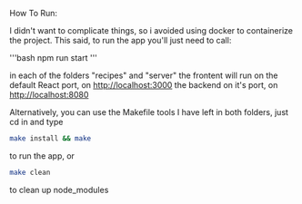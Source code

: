 How To Run:

I didn't want to complicate things, so i avoided using docker to containerize the project.
This said, to run the app you'll just need to call:

'''bash
npm run start
'''

in each of the folders "recipes" and "server"
the frontent will run on the default React port, on <http://localhost:3000>
the backend on it's port, on <http://localhost:8080>

Alternatively, you can use the Makefile tools I have left in both folders, just cd in and type

```bash
make install && make
```

to run the app, or

```bash
make clean
```

to clean up node_modules
